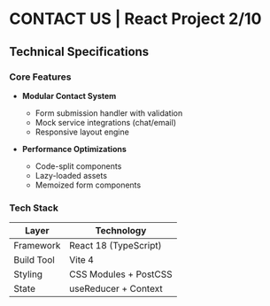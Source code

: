 # CONTACT US  | React Project 2/10


## Technical Specifications

### Core Features
- **Modular Contact System**
  - Form submission handler with validation
  - Mock service integrations (chat/email)
  - Responsive layout engine

- **Performance Optimizations**
  - Code-split components
  - Lazy-loaded assets
  - Memoized form components

### Tech Stack
| Layer          | Technology              |
|----------------|-------------------------|
| Framework      | React 18 (TypeScript)   |
| Build Tool     | Vite 4                  |
| Styling        | CSS Modules + PostCSS   |
| State          | useReducer + Context    |


